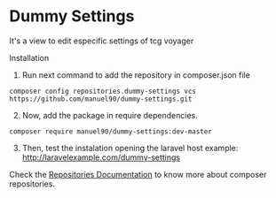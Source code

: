 # Dummy Settings
It's  a view to edit especific settings of tcg voyager


Installation

1) Run next command to add the repository in composer.json file
```
composer config repositories.dummy-settings vcs https://github.com/manuel90/dummy-settings.git
```


2) Now, add the package in require dependencies.  
```
composer require manuel90/dummy-settings:dev-master
```

3) Then, test the instalation opening the laravel host example: http://laravelexample.com/dummy-settings

Check the [Repositories Documentation](https://getcomposer.org/doc/05-repositories.md#vcs) to know more about composer repositories.
